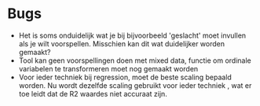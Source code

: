 # Bugs

* Het is soms onduidelijk wat je bij bijvoorbeeld 'geslacht' moet invullen als je wilt voorspellen. Misschien kan dit wat duidelijker worden gemaakt?
* Tool kan geen voorspellingen doen met mixed data, functie om ordinale variabelen te transformeren moet nog gemaakt worden
* Voor ieder techniek  bij regression, moet de beste scaling bepaald worden. Nu wordt dezelfde scaling 
gebruikt voor ieder techniek , wat er toe leidt dat de R2 waardes niet accuraat zijn.
